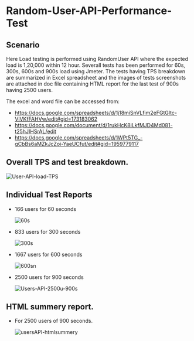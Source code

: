 # Random-User-API-Performance-Test
## Scenario
Here Load testing is performed using RandomUser API where the expected load is 1,20,000 within 12 hour. Severall tests has been performed for 60s, 300s, 600s and 900s load using Jmeter. The tests having TPS breakdown are summarized in Excel spreadsheet and the images of tests screenshots are attached in doc file containing HTML report for the last test of 900s having 2500 users.

The excel and word file can be accessed from:
- https://docs.google.com/spreadsheets/d/1j18miSnVLfim2eFGtGltc-ViVKfFAHVw/edit#gid=173183062
- https://docs.google.com/document/d/1rukHcK8iLkfMJD4Md081-t25hJIHSrAL/edit 
- https://docs.google.com/spreadsheets/d/1WPt5TG_-gCbBs6aMZkJcZoi-YaeUCfut/edit#gid=1959779117 

## Overall TPS and test breakdown.
![User-API-load-TPS](https://user-images.githubusercontent.com/93023509/194759740-6e71c453-1c64-41c7-8bfc-44ca76c6d0a0.PNG)

## Individual Test Reports
- 166 users for 60 seconds

     ![60s](https://user-images.githubusercontent.com/93023509/194759843-0d4e31d1-20d8-4f08-82f2-e9e7b41e2fcf.PNG)
- 833 users for 300 seconds

     ![300s](https://user-images.githubusercontent.com/93023509/194759882-885b9c34-f12c-4bd1-b8b6-7981544adcfb.PNG)
- 1667 users for 600 seconds

     ![600sn](https://user-images.githubusercontent.com/93023509/194759929-14d302be-03b8-4931-ab53-263b2f8e49ec.PNG)
- 2500 users for 900 seconds

   ![Users-API-2500u-900s](https://user-images.githubusercontent.com/93023509/194760455-123a1e01-eec2-4405-888d-64967784f3da.PNG)


## HTML summery report.
 - For 2500 users of 900 seconds.
     
     ![usersAPI-htmlsummery](https://user-images.githubusercontent.com/93023509/194760113-3774a246-47a0-454a-91d5-5fb267745d9f.PNG)
